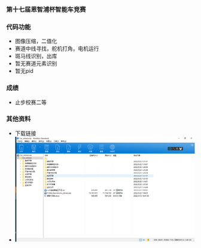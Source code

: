 ### 第十七届恩智浦杯智能车竞赛

### 代码功能

* 图像压缩，二值化
* 赛道中线寻找，舵机打角，电机运行
* 斑马线识别，出库
* 暂无赛道元素识别
* 暂无pid

### 成绩

* 止步校赛二等

### 其他资料

* 下载链接
* ![image-20220527215832802](Readme.assets/image-20220527215832802.png)